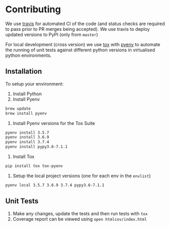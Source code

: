 # Contributing

We use [travis](https://travis-ci.org) for automated CI of the code (and status checks are required to pass prior to PR merges being accepted).
We use travis to deploy updated versions to PyPI (only from `master`)

For local development (cross version) we use [tox](http://tox.readthedocs.io/en/latest/) with [pyenv](https://github.com/pyenv/pyenv) to automate the running of unit tests against different python versions in virtualised python environments.

## Installation

To setup your environment:
1. Install Python
1. Install Pyenv
  ```bash
  brew update
  brew install pyenv
  ```
1. Install Pyenv versions for the Tox Suite
  ```bash
  pyenv install 3.5.7
  pyenv install 3.6.9
  pyenv install 3.7.4
  pyenv install pypy3.6-7.1.1
  ```
1. Install Tox
  ```bash
  pip install tox tox-pyenv
  ```
1. Setup the local project versions (one for each env in the `envlist`)
  ```bash
  pyenv local 3.5.7 3.6.9 3.7.4 pypy3.6-7.1.1
  ```

## Unit Tests

1. Make any changes, update the tests and then run tests with `tox`
1. Coverage report can be viewed using `open htmlcov/index.html`
